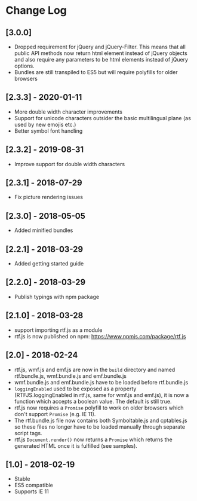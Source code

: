 # Change Log

## [3.0.0]
- Dropped requirement for jQuery and jQuery-Filter. This means that all public API methods now return html element instead of jQuery objects and also require any parameters to be html elements instead of jQuery options.
- Bundles are still transpiled to ES5 but will require polyfills for older browsers 

## [2.3.3] - 2020-01-11
- More double width character improvements
- Support for unicode characters outsider the basic multilingual plane (as used by new emojis etc.)
- Better symbol font handling

## [2.3.2] - 2019-08-31
- Improve support for double width characters

## [2.3.1] - 2018-07-29
- Fix picture rendering issues

## [2.3.0] - 2018-05-05
- Added minified bundles

## [2.2.1] - 2018-03-29
- Added getting started guide

## [2.2.0] - 2018-03-29
- Publish typings with npm package

## [2.1.0] - 2018-03-28
- support importing rtf.js as a module
- rtf.js is now published on npm: https://www.npmjs.com/package/rtf.js

## [2.0] - 2018-02-24
- rtf.js, wmf.js and emf.js are now in the `build` directory and named rtf.bundle.js, wmf.bundle.js and emf.bundle.js
- wmf.bundle.js and emf.bundle.js have to be loaded before rtf.bundle.js
- `loggingEnabled` used to be exposed as a property (RTFJS.loggingEnabled in rtf.js, same for wmf.js and emf.js), it is now a function which accepts a boolean value. The default is still true.
- rtf.js now requires a `Promise` polyfill to work on older browsers which don't support `Promise` (e.g. IE 11).
- The rtf.bundle.js file now contains both Symboltable.js and cptables.js so these files no longer have to be loaded manually through separate script tags.
- rtf.js `Document.render()` now returns a `Promise` which returns the generated HTML once it is fulfilled (see samples).

## [1.0] - 2018-02-19
- Stable
- ES5 compatible
- Supports IE 11
